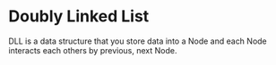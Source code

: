 # Doubly Linked List
DLL is a data structure that you store data into a Node and each Node interacts each others by previous, next Node.
